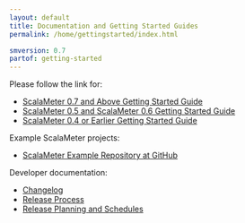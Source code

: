 ```yaml
---
layout: default
title: Documentation and Getting Started Guides
permalink: /home/gettingstarted/index.html

smversion: 0.7
partof: getting-started
---
```



Please follow the link for:

- [ScalaMeter 0.7 and Above Getting Started Guide](/home/gettingstarted/0.7/)
- [ScalaMeter 0.5 and ScalaMeter 0.6 Getting Started Guide](/home/gettingstarted/0.5/)
- [ScalaMeter 0.4 or Earlier Getting Started Guide](/home/gettingstarted/0.4/)

Example ScalaMeter projects:

- [ScalaMeter Example Repository at GitHub](https://github.com/scalameter/scalameter-examples)

Developer documentation:

- [Changelog](/changelog/)
- [Release Process](/home/releasing/)
- [Release Planning and Schedules](/planning/)
